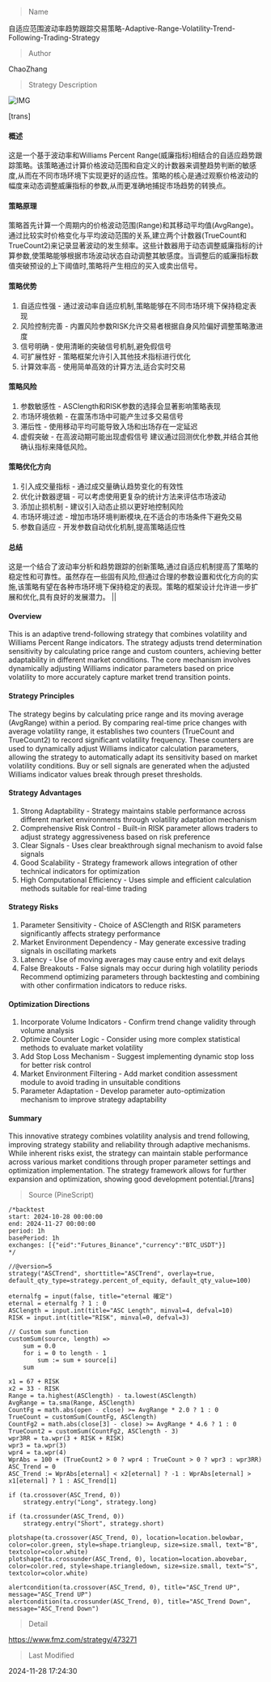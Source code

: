 
> Name

自适应范围波动率趋势跟踪交易策略-Adaptive-Range-Volatility-Trend-Following-Trading-Strategy

> Author

ChaoZhang

> Strategy Description

![IMG](https://www.fmz.com/upload/asset/131a5ecb71eefcd7564.png)

[trans]
#### 概述
这是一个基于波动率和Williams Percent Range(威廉指标)相结合的自适应趋势跟踪策略。该策略通过计算价格波动范围和自定义的计数器来调整趋势判断的敏感度,从而在不同市场环境下实现更好的适应性。策略的核心是通过观察价格波动的幅度来动态调整威廉指标的参数,从而更准确地捕捉市场趋势的转换点。

#### 策略原理
策略首先计算一个周期内的价格波动范围(Range)和其移动平均值(AvgRange)。通过比较实时价格变化与平均波动范围的关系,建立两个计数器(TrueCount和TrueCount2)来记录显著波动的发生频率。这些计数器用于动态调整威廉指标的计算参数,使策略能够根据市场波动状态自动调整其敏感度。当调整后的威廉指标数值突破预设的上下阈值时,策略将产生相应的买入或卖出信号。

#### 策略优势
1. 自适应性强 - 通过波动率自适应机制,策略能够在不同市场环境下保持稳定表现
2. 风险控制完善 - 内置风险参数RISK允许交易者根据自身风险偏好调整策略激进度
3. 信号明确 - 使用清晰的突破信号机制,避免假信号
4. 可扩展性好 - 策略框架允许引入其他技术指标进行优化
5. 计算效率高 - 使用简单高效的计算方法,适合实时交易

#### 策略风险
1. 参数敏感性 - ASClength和RISK参数的选择会显著影响策略表现
2. 市场环境依赖 - 在震荡市场中可能产生过多交易信号
3. 滞后性 - 使用移动平均可能导致入场和出场存在一定延迟
4. 虚假突破 - 在高波动期可能出现虚假信号
建议通过回测优化参数,并结合其他确认指标来降低风险。

#### 策略优化方向
1. 引入成交量指标 - 通过成交量确认趋势变化的有效性
2. 优化计数器逻辑 - 可以考虑使用更复杂的统计方法来评估市场波动
3. 添加止损机制 - 建议引入动态止损以更好地控制风险
4. 市场环境过滤 - 增加市场环境判断模块,在不适合的市场条件下避免交易
5. 参数自适应 - 开发参数自动优化机制,提高策略适应性

#### 总结
这是一个结合了波动率分析和趋势跟踪的创新策略,通过自适应机制提高了策略的稳定性和可靠性。虽然存在一些固有风险,但通过合理的参数设置和优化方向的实施,该策略有望在各种市场环境下保持稳定的表现。策略的框架设计允许进一步扩展和优化,具有良好的发展潜力。 ||

#### Overview
This is an adaptive trend-following strategy that combines volatility and Williams Percent Range indicators. The strategy adjusts trend determination sensitivity by calculating price range and custom counters, achieving better adaptability in different market conditions. The core mechanism involves dynamically adjusting Williams indicator parameters based on price volatility to more accurately capture market trend transition points.

#### Strategy Principles
The strategy begins by calculating price range and its moving average (AvgRange) within a period. By comparing real-time price changes with average volatility range, it establishes two counters (TrueCount and TrueCount2) to record significant volatility frequency. These counters are used to dynamically adjust Williams indicator calculation parameters, allowing the strategy to automatically adapt its sensitivity based on market volatility conditions. Buy or sell signals are generated when the adjusted Williams indicator values break through preset thresholds.

#### Strategy Advantages
1. Strong Adaptability - Strategy maintains stable performance across different market environments through volatility adaptation mechanism
2. Comprehensive Risk Control - Built-in RISK parameter allows traders to adjust strategy aggressiveness based on risk preference
3. Clear Signals - Uses clear breakthrough signal mechanism to avoid false signals
4. Good Scalability - Strategy framework allows integration of other technical indicators for optimization
5. High Computational Efficiency - Uses simple and efficient calculation methods suitable for real-time trading

#### Strategy Risks
1. Parameter Sensitivity - Choice of ASClength and RISK parameters significantly affects strategy performance
2. Market Environment Dependency - May generate excessive trading signals in oscillating markets
3. Latency - Use of moving averages may cause entry and exit delays
4. False Breakouts - False signals may occur during high volatility periods
Recommend optimizing parameters through backtesting and combining with other confirmation indicators to reduce risks.

#### Optimization Directions
1. Incorporate Volume Indicators - Confirm trend change validity through volume analysis
2. Optimize Counter Logic - Consider using more complex statistical methods to evaluate market volatility
3. Add Stop Loss Mechanism - Suggest implementing dynamic stop loss for better risk control
4. Market Environment Filtering - Add market condition assessment module to avoid trading in unsuitable conditions
5. Parameter Adaptation - Develop parameter auto-optimization mechanism to improve strategy adaptability

#### Summary
This innovative strategy combines volatility analysis and trend following, improving strategy stability and reliability through adaptive mechanisms. While inherent risks exist, the strategy can maintain stable performance across various market conditions through proper parameter settings and optimization implementation. The strategy framework allows for further expansion and optimization, showing good development potential.[/trans]



> Source (PineScript)

``` pinescript
/*backtest
start: 2024-10-28 00:00:00
end: 2024-11-27 00:00:00
period: 1h
basePeriod: 1h
exchanges: [{"eid":"Futures_Binance","currency":"BTC_USDT"}]
*/

//@version=5
strategy("ASCTrend", shorttitle="ASCTrend", overlay=true, default_qty_type=strategy.percent_of_equity, default_qty_value=100)

eternalfg = input(false, title="eternal 確定")
eternal = eternalfg ? 1 : 0
ASClength = input.int(title="ASC Length", minval=4, defval=10)
RISK = input.int(title="RISK", minval=0, defval=3)

// Custom sum function
customSum(source, length) =>
    sum = 0.0
    for i = 0 to length - 1
        sum := sum + source[i]
    sum

x1 = 67 + RISK
x2 = 33 - RISK
Range = ta.highest(ASClength) - ta.lowest(ASClength)
AvgRange = ta.sma(Range, ASClength)
CountFg = math.abs(open - close) >= AvgRange * 2.0 ? 1 : 0
TrueCount = customSum(CountFg, ASClength)
CountFg2 = math.abs(close[3] - close) >= AvgRange * 4.6 ? 1 : 0
TrueCount2 = customSum(CountFg2, ASClength - 3)
wpr3RR = ta.wpr(3 + RISK + RISK)
wpr3 = ta.wpr(3)
wpr4 = ta.wpr(4)
WprAbs = 100 + (TrueCount2 > 0 ? wpr4 : TrueCount > 0 ? wpr3 : wpr3RR)
ASC_Trend = 0
ASC_Trend := WprAbs[eternal] < x2[eternal] ? -1 : WprAbs[eternal] > x1[eternal] ? 1 : ASC_Trend[1]

if (ta.crossover(ASC_Trend, 0))
    strategy.entry("Long", strategy.long)

if (ta.crossunder(ASC_Trend, 0))
    strategy.entry("Short", strategy.short)

plotshape(ta.crossover(ASC_Trend, 0), location=location.belowbar, color=color.green, style=shape.triangleup, size=size.small, text="B", textcolor=color.white)
plotshape(ta.crossunder(ASC_Trend, 0), location=location.abovebar, color=color.red, style=shape.triangledown, size=size.small, text="S", textcolor=color.white)

alertcondition(ta.crossover(ASC_Trend, 0), title="ASC_Trend UP", message="ASC_Trend UP")
alertcondition(ta.crossunder(ASC_Trend, 0), title="ASC_Trend Down", message="ASC_Trend Down")
```

> Detail

https://www.fmz.com/strategy/473271

> Last Modified

2024-11-28 17:24:30
